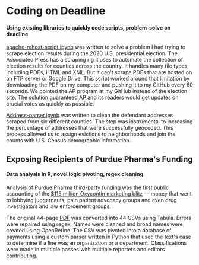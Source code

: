 Coding on Deadline
================

#### Using existing libraries to quickly code scripts, problem-solve on deadline

[apache-rehost-script.ipynb](https://github.com/ryanelittle/work_samples/blob/main/python-scripting/apache-rehost-script.ipynb) was written to solve a problem I had trying to scrape election results during the 2020 U.S. presidential election. The Associated Press has a scraping rig it uses to automate the collection of election results for counties across the country. It handles many file types, including PDFs, HTML and XML. But it can't scrape PDFs that are hosted on an FTP server or Google Drive. This script worked around that limitation by downloading the PDF on my computer and pushing it to my GitHub every 60 seconds. We pointed the AP program at my GitHub instead of the election site. The solution guaranteed AP and its readers would get updates on crucial votes as quickly as possible.

[Address-parser.ipynb](https://github.com/ryanelittle/work_samples/blob/main/python-scripting/address-parser.ipynb) was written to clean the defendant addresses scraped from six different counties. The step was instrumental to increasing the percentage of addresses that were successfully geocoded. This process allowed us to assign evictions to neighborhoods and join the counts with U.S. Census demographic information.

## Exposing Recipients of Purdue Pharma's Funding
#### Data analysis in R, novel logic pivoting, regex cleaning

Analysis of [Purdue Pharma third-party funding](https://github.com/ryanelittle/work_samples/blob/main/purdue-pharma-payments/purdue-pharma-cleaning-and-analysis.Rmd) was the first public accounting of the [$115 million Oxycontin marketing blitz](https://www.motherjones.com/crime-justice/2021/10/how-purdue-pharma-paid-out-to-politicians-and-pill-pushers/) — money that went to lobbying juggernauts, pain patient advocacy groups and even drug investigators and law enforcement groups.

The original 44-page [PDF](https://github.com/ryanelittle/work_samples/blob/main/purdue-pharma-payments/data/original-file-exhibit-88.pdf) was converted into 44 CSVs using Tabula. Errors were repaired using regex. Names were cleaned and broad names were created using OpenRefine. The CSV was pivoted into a database of payments using a custom parser written in Python that used the text's case to determine if a line was an organization or a department. Classifications were made in multiple passes with multiple reporters and editors contributing.
